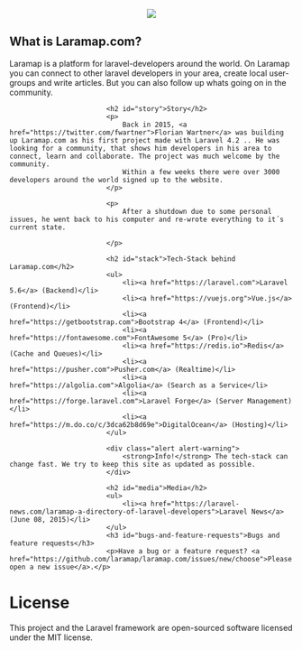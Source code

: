 <p align="center">
<img src="https://raw.githubusercontent.com/laramap/art/master/Laramap_Logo.png">
</p>

 <h2 id="what-is-laramap">What is Laramap.com?</h2>
                           <p>
                                Laramap is a platform for laravel-developers around the world.
                                On Laramap you can connect to other laravel developers in your area, create local user-groups and write articles. But you can also follow up whats going on in the community.
                            </p>

                            <h2 id="story">Story</h2>
                            <p>
                                Back in 2015, <a href="https://twitter.com/fwartner">Florian Wartner</a> was building up Laramap.com as his first project made with Laravel 4.2 .. He was looking for a community, that shows him developers in his area to connect, learn and collaborate. The project was much welcome by the community.
                                Within a few weeks there were over 3000 developers around the world signed up to the website.
                            </p>

                            <p>
                                After a shutdown due to some personal issues, he went back to his computer and re-wrote everything to it´s current state.

                            </p>

                            <h2 id="stack">Tech-Stack behind Laramap.com</h2>
                            <ul>
                                <li><a href="https://laravel.com">Laravel 5.6</a> (Backend)</li>
                                <li><a href="https://vuejs.org">Vue.js</a> (Frontend)</li>
                                <li><a href="https://getbootstrap.com">Bootstrap 4</a> (Frontend)</li>
                                <li><a href="https://fontawesome.com">FontAwesome 5</a> (Pro)</li>
                                <li><a href="https://redis.io">Redis</a> (Cache and Queues)</li>
                                <li><a href="https://pusher.com">Pusher.com</a> (Realtime)</li>
                                <li><a href="https://algolia.com">Algolia</a> (Search as a Service</li>
                                <li><a href="https://forge.laravel.com">Laravel Forge</a> (Server Management)</li>
                                <li><a href="https://m.do.co/c/3dca62b8d69e">DigitalOcean</a> (Hosting)</li>
                            </ul>

                            <div class="alert alert-warning">
                                <strong>Info!</strong> The tech-stack can change fast. We try to keep this site as updated as possible.
                            </div>

                            <h2 id="media">Media</h2>
                            <ul>
                                <li><a href="https://laravel-news.com/laramap-a-directory-of-laravel-developers">Laravel News</a> (June 08, 2015)</li>
                            </ul>
                            <h3 id="bugs-and-feature-requests">Bugs and feature requests</h3>
                            <p>Have a bug or a feature request? <a href="https://github.com/laramap/laramap.com/issues/new/choose">Please open a new issue</a>.</p>

# License
This project and the Laravel framework are open-sourced software licensed under the MIT license.
